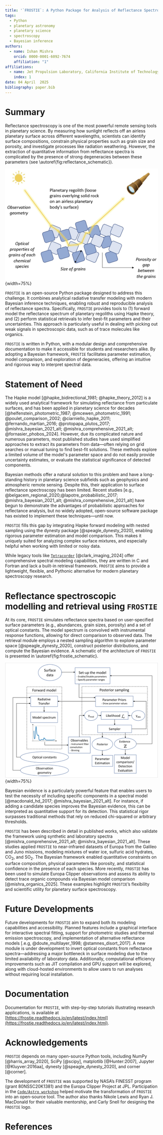 ```yaml
---
title: '`FROSTIE`: A Python Package for Analysis of Reflectance Spectroscopy of Airless Planetary Surfaces'
tags:
  - Python
  - planetary astronomy
  - planetary science
  - spectroscopy
  - Bayesian inference
authors:
  - name: Ishan Mishra
    orcid: 0000-0001-6092-7674
    affiliation: "1"
affiliations:
  - name: Jet Propulsion Laboratory, California Institute of Technology, 4800 Oak Grove Drive, Pasadena, CA 91109
    index: 1
date: 04 April  2025
bibliography: paper.bib
--- 
```


# Summary
Reflectance spectroscopy is one of the most powerful remote sensing tools in planetary science. By measuring how sunlight reflects off an airless planetary surface across different wavelengths, scientists can identify surface compositions, constrain physical properties such as grain size and porosity, and investigate processes like radiation weathering. However, the extraction of quantitative information from reflectance spectra is complicated by the presence of strong degeneracies between these parameters (see \autoref{fig:reflectance_schematic}).

![A schematic diagram showing some of the key parameters affecting reflectance from a planetary surface. \label{fig:reflectance_schematic}](figures/reflectance_schematic.jpeg){width=75%}


`FROSTIE` is an open-source Python package designed to address this challenge. It combines analytical radiative transfer modeling with modern Bayesian inference techniques, enabling robust and reproducible analysis of reflectance spectra. Specifically, `FROSTIE` provides tools to (1) forward model the reflectance spectrum of planetary regoliths using Hapke theory, and (2) perform statistical retrievals to infer best-fit parameters and their uncertainties. This approach is particularly useful in dealing with picking out weak signals in spectroscopic data, such as of trace molecules like organics.

`FROSTIE` is written in Python, with a modular design and comprehensive documentation to make it accessible for students and researchers alike. By adopting a Bayesian framework, `FROSTIE` facilitates parameter estimation, model comparison, and exploration of degeneracies, offering an intuitive and rigorous way to interpret spectral data.

# Statement of Need

The Hapke model [@hapke_bidirectional_1981; @hapke_theory_2012] is a widely used analytical framework for simulating reflectance from particulate surfaces, and has been applied in planetary science for decades [@helfenstein_photometric_1987; @mcewen_photometric_1991; @poulet_comparison_2002; @ciarniello_hapke_2011; @fernando_martian_2016; @protopapa_plutos_2017; @mishra_bayesian_2021_alt; @mishra_comprehensive_2021_alt; @fornasier_phobos_2024]. However, due its complicated nature and numerous parameters, most published studies have used simplified approaches to extract its parameters from data—often relying on grid searches or manual tuning to find best-fit solutions. These methods explore a limited volume of the model's parameter space and do not easily provide uncertainty estimates, or evaluate the statistical significance of detected components.

Bayesian methods offer a natural solution to this problem and have a long-standing history in planetary science subfields such as geophysics and atmospheric remote sensing. Despite this, their application to surface reflectance spectroscopy has been limited. Recent studies [e.g., @belgacem_regional_2020;@lapotre_probabilistic_2017;  @mishra_bayesian_2021_alt; @mishra_comprehensive_2021_alt] have begun to demonstrate the advantages of probabilistic approaches for reflectance analysis, but no widely adopted, open-source software package has existed to implement these techniques—until now.

`FROSTIE` fills this gap by integrating Hapke forward modeling with nested sampling using the dynesty package [@speagle_dynesty_2020], enabling rigorous parameter estimation and model comparison. This makes it uniquely suited for analyzing complex surface mixtures, and especially helpful when working with limited or noisy data.

While legacy tools like [`Tetracorder`](https://github.com/PSI-edu/spectroscopy-tetracorder) [@clark_imaging_2024] offer comprehensive spectral modeling capabilities, they are written in C and Fortran and lack a built-in retrieval framework. `FROSTIE` aims to provide a lightweight, flexible, and Pythonic alternative for modern planetary spectroscopy research.

# Reflectance spectroscopic modelling and retrieval using `FROSTIE`

At its core, `FROSTIE` simulates reflectance spectra based on user-specified surface parameters (e.g., abundances, grain sizes, porosity) and a set of optical constants. The model spectrum is convolved with instrumental response functions, allowing for direct comparison to observed data. The retrieval module employs a nested sampling algorithm to explore parameter space [@speagle_dynesty_2020], construct posterior distributions, and compute the Bayesian evidence. A schematic of the architecture of `FROSTIE` is presented in \autoref{fig:frostie_schematic}.

![The architecture of `FROSTIE`. This schematic is inspired from POSEIDON [@macdonald_hd_2017; @macdonald_poseidon_2023] \label{fig:frostie_schematic}](figures/frostie_schematic.png){width=75%}

Bayesian evidence is a particularly powerful feature that enables users to test the necessity of including specific components in a spectral model [@macdonald_hd_2017; @mishra_bayesian_2021_alt]. For instance, if adding a candidate species improves the Bayesian evidence, this can be interpreted as quantitative support for its detection. This statistical rigor surpasses traditional methods that rely on reduced chi-squared or arbitrary thresholds. 

`FROSTIE` has been described in detail in published works, which also validate the framework using synthetic and laboratory spectra [@mishra_comprehensive_2021_alt; @mishra_bayesian_2021_alt]. These studies applied `FROSTIE` to near-infrared datasets of Europa from the Galileo and Juno missions, modeling mixtures of water ice, sulfuric acid hydrates, CO$_2$, and SO$_2$. The Bayesian framework enabled quantitative constraints on surface composition, physical parameters like porosity, and statistical confidence in the presence of each species. More recently, `FROSTIE` has been used to simulate Europa Clipper observations and assess its ability to detect trace organic compounds via Bayesian model comparison [@mishra_organics_2025]. These examples highlight `FROSTIE`’s flexibility and scientific utility for planetary surface spectroscopy.

# Future Developments

Future developments for `FROSTIE` aim to expand both its modeling capabilities and accessibility. Planned features include a graphical interface for interactive spectral fitting, support for photometric studies and thermal emission spectroscopy, and implementation of alternative reflectance models [.e.g, @doute_multilayer_1998; @stamnes_disort_2017]. A new module is under development to invert optical constants from reflectance spectra—addressing a major bottleneck in surface modeling due to the limited availability of laboratory data. Additionally, computational efficiency improvements such as JIT compilation and GPU support will be explored, along with cloud-hosted environments to allow users to run analyses without requiring local installation.

# Documentation

Documentation for `FROSTIE`, with step-by-step tutorials illustrating research applications, is available at [https://frostie.readthedocs.io/en/latest/index.html](https://frostie.readthedocs.io/en/latest/index.html). 


# Acknowledgements

`FROSTIE` depends on many open-source Python tools, including NumPy [@harris_array_2020], SciPy [@scipy], matplotlib [@Hunter:2007], Jupyter [@Kluyver:2016aa], dynesty [@speagle_dynesty_2020], and corner [@corner].

The development of `FROSTIE` was supported by NASA’s FINESST program (grant 80NSSC20K1381) and the Europa Clipper Project at JPL. Participation in the [`Code/Astro workshop`](https://github.com/semaphoreP/codeastro) helped motivate the transformation of `FROSTIE` into an open-source tool. The author also thanks Nikole Lewis and Ryan J. MacDonald for their valuable mentorship, and Carly Snell for designing the `FROSTIE` logo.


# References
